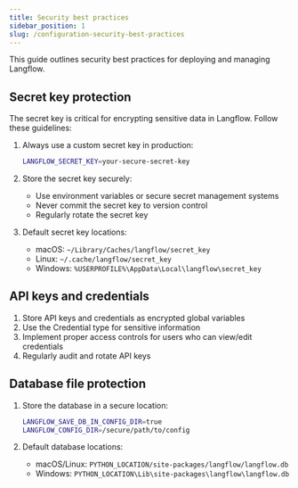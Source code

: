 ```yaml
---
title: Security best practices
sidebar_position: 1
slug: /configuration-security-best-practices
---
```


This guide outlines security best practices for deploying and managing Langflow.

## Secret key protection

The secret key is critical for encrypting sensitive data in Langflow. Follow these guidelines:

1. Always use a custom secret key in production:

   ```bash
   LANGFLOW_SECRET_KEY=your-secure-secret-key
   ```

2. Store the secret key securely:

   - Use environment variables or secure secret management systems
   - Never commit the secret key to version control
   - Regularly rotate the secret key

3. Default secret key locations:
   - macOS: `~/Library/Caches/langflow/secret_key`
   - Linux: `~/.cache/langflow/secret_key`
   - Windows: `%USERPROFILE%\AppData\Local\langflow\secret_key`

## API keys and credentials

1. Store API keys and credentials as encrypted global variables
2. Use the Credential type for sensitive information
3. Implement proper access controls for users who can view/edit credentials
4. Regularly audit and rotate API keys

## Database file protection

1. Store the database in a secure location:

   ```bash
   LANGFLOW_SAVE_DB_IN_CONFIG_DIR=true
   LANGFLOW_CONFIG_DIR=/secure/path/to/config
   ```

2. Default database locations:
   - macOS/Linux: `PYTHON_LOCATION/site-packages/langflow/langflow.db`
   - Windows: `PYTHON_LOCATION\Lib\site-packages\langflow\langflow.db`

